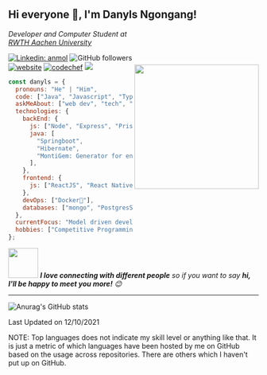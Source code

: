 <h2>Hi everyone 🙂, I'm Danyls Ngongang!</h2>

<img align='right' src="https://spidyhackx.github.io/cv/images/programmer.gif" width="250" height="" style="margin-top: 70px;">
<p><em>Developer and Computer Student at <a href="https://www.rwth-aachen.de/go/id/a/?lidx=1">RWTH Aachen University</a>
</em></p>

[![Linkedin: anmol](https://img.shields.io/badge/-danyls-blue?style=flat-square&logo=Linkedin&logoColor=white&link=danyls-ngongang-b811b11b3)](danyls-ngongang-b811b11b3)
![GitHub followers](https://img.shields.io/github/followers/dtn1999?label=Follow&style=social)
[![website](https://img.shields.io/badge/Codechef-3%20%E2%AD%90-lightgrey)](https://www.codechef.com/users/dtn99)
[![codechef](https://img.shields.io/badge/Website-46a2f1.svg?&style=flat-square&logo=Google-Chrome&logoColor=white&link=https://danyls-ngongang.netlify.app/)](https://danyls-ngongang.netlify.app/)
![](https://visitor-badge.glitch.me/badge?page_id=dtn1999.dtn1999)

```javascript
const danyls = {
  pronouns: "He" | "Him",
  code: ["Java", "Javascript", "Typescript"],
  askMeAbout: ["web dev", "tech", "app dev 📱", "Basketball🏀"],
  technologies: {
    backEnd: {
      js: ["Node", "Express", "Prisma"],
      java: [
        "Springboot",
        "Hibernate",
        "MontiGem: Generator for enterprise app",
      ],
    },
    frontend: {
      js: ["ReactJS", "React Native", "NextJS", "Angular (Beginner)"],
    },
    devOps: ["Docker🐳"],
    databases: ["mongo", "PostgresSQL", "sqlite"],
  },
  currentFocus: "Model driven development with montiGem and springboot",
  hobbies: ["Competitive Programming", "I am in love with 🏀"],
};
```

<img src="https://media.giphy.com/media/LnQjpWaON8nhr21vNW/giphy.gif" width="60"> <em><b>I love connecting with different people</b> so if you want to say <b>hi, I'll be happy to meet you more!</b> 😊</em>

---

<!--START_SECTION:waka-->

![Anurag's GitHub stats](https://github-readme-stats.vercel.app/api?username=dtn1999&show_icons=true&theme=radical)

<!--END_SECTION:waka-->

Last Updated on 12/10/2021

NOTE: Top languages does not indicate my skill level or anything like that. It is just a metric of which languages have been hosted by me on GitHub based on the usage across repositories. There are others which I haven't put up on GitHub.
